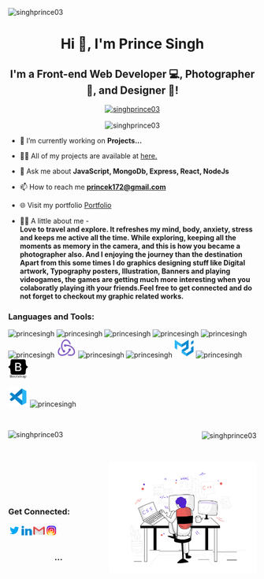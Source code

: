 <!--
**singhprince03/singhprince03** is a ✨ _special_ ✨ repository because its `README.md` (this file) appears on your GitHub profile.

Here are some ideas to get you started:

- 🔭 I’m currently working on ...
- 🌱 I’m currently learning ...
- 👯 I’m looking to collaborate on ...
- 🤔 I’m looking for help with ...
- 💬 Ask me about ...
- 📫 How to reach me: ...
- 😄 Pronouns: ...
- ⚡ Fun fact: ...
-->

<p align="left"> <img src="https://komarev.com/ghpvc/?username=singhprince03&label=Profile%20views&color=0e75b6&style=flat" alt="singhprince03" /> </p>

<!-- ![test](https://user-images.githubusercontent.com/33107551/141144544-2e45dae3-4ed1-4c61-a861-7ef3af43238a.png) -->
<h1 align="center">Hi 👋, I'm Prince Singh</h1>
<h2 align="center">
I'm a Front-end Web Developer 💻, Photographer 📸, and Designer 🎨!
</h2>

<p align="center"> <a href="https://github.com/ryo-ma/github-profile-trophy"><img src="https://github-profile-trophy.vercel.app/?username=singhprince03" alt="singhprince03" /></a> </p>
<p align="center"><img align="center" src="https://github-readme-streak-stats.herokuapp.com/?user=singhprince03&" alt="singhprince03" /></p>

- 🔭 I’m currently working on **Projects...**

- 👨‍💻 All of my projects are available at [here.](https://github.com/singhprince03/projects)

- 💬 Ask me about **JavaScript, MongoDb, Express, React, NodeJs**

- 📫 How to reach me **princek172@gmail.com**

- 🌐 Visit my portfolio [Portfolio](https://singhprince.netlify.app/)

- 🙋‍♂️ A little about me - <br/>
  **Love to travel and explore. It refreshes my mind, body, anxiety, stress and keeps me active all the time. While exploring, keeping all the moments as memory in the camera, and this is how you became a photographer also. And I enjoying the journey than the destination**<br/>
  **Apart from this some times I do graphics designing stuff like Digital artwork, Typography posters, Illustration, Banners and playing videogames, the games are getting much more interesting when you colaboratly playing ith your friends.Feel free to get connected and do not forget to checkout my graphic related works.**

<!-- ### Blogs posts -->
<!-- BLOG-POST-LIST:START -->
<!-- BLOG-POST-LIST:END -->

<h3 align="left">Languages and Tools:</h3>
<p>
<img src="https://www.vectorlogo.zone/logos/w3_html5/w3_html5-icon.svg" alt="princesingh" width="40px" />
  <img src="https://www.vectorlogo.zone/logos/w3_css/w3_css-icon.svg" alt="princesingh" width="40px" />
  <img src="https://www.vectorlogo.zone/logos/javascript/javascript-icon.svg" alt="princesingh" width="40px" />
  <img src="https://www.vectorlogo.zone/logos/mongodb/mongodb-icon.svg" alt="princesingh" width="40px" />
  <img src="https://www.vectorlogo.zone/logos/reactjs/reactjs-icon.svg" alt="princesingh" width="40px" />
  <img src="https://www.vectorlogo.zone/logos/nodejs/nodejs-icon.svg" alt="princesingh" width="40px" />
  <img src="https://github.com/singhprince03/singhprince03/blob/main/images/icons8-redux-48.png" alt="princesingh" width="40px" />
  <img src="https://www.vectorlogo.zone/logos/getpostman/getpostman-icon.svg" alt="princesingh" width="40px" />
  <img src="https://www.vectorlogo.zone/logos/git-scm/git-scm-icon.svg" alt="princesingh" width="40px" />
  <img src="https://github.com/singhprince03/singhprince03/blob/main/images/icons8-material-ui-48.png" alt="princesingh" width="40px" />
  <img src="https://www.vectorlogo.zone/logos/tailwindcss/tailwindcss-icon.svg" alt="princesingh" width="40px" />
  <img src="https://raw.githubusercontent.com/devicons/devicon/master/icons/bootstrap/bootstrap-plain-wordmark.svg" alt="princesingh" width="40px" />
</p>
<p>
  <img src="https://github.com/singhprince03/singhprince03/blob/main/images/icons8-visual-studio-code-2019-48.png" width="40px" />
  <img src="https://www.vectorlogo.zone/logos/netlify/netlify-icon.svg" alt="princesingh" width="40px" />
</p>

<br/>

<p>
<p align="left"><img align="left" src="https://github-readme-stats.vercel.app/api/top-langs?username=singhprince03&show_icons=true&locale=en&layout=compact" alt="singhprince03" /></p>

<p align="right">&nbsp;<img align="center" src="https://github-readme-stats.vercel.app/api?username=singhprince03&show_icons=true&locale=en" alt="singhprince03" /></p>
</p>
<br/>

<p align="right"><img align="right" src="https://github.com/singhprince03/singhprince03/blob/main/images/pixeltrue-web-development-1.png" alt="singhprince03" width="300px"/></p><br/>
<br/><br/><br/>
<h3 align="left">Get Connected:</h3>
<a href="https://twitter.com/singh_prince30" target="_blank"><img align="left" src="https://github.com/singhprince03/singhprince03/blob/main/images/icons8-twitter.gif" alt="princesingh" width="25px" /></a>
<a href="https://linkedin.com/in/singhprince30" target="_blank"><img align="left" src="https://github.com/singhprince03/singhprince03/blob/main/images/icons8-linkedin-2.gif" alt="princesingh" width="25px" /></a>
<a href="https://mail.google.com/mail/u/0/?tab=rm&ogbl#inbox?compose=CllgCJNqLHZLdHcsNppxDXDkrCGlnkVcMgzPBQPGwFHgkBjmSLBTPBzZzQLCfWpLfknGHsWDTLV" target="_blank"><img align="left" src="https://github.com/singhprince03/singhprince03/blob/main/images/icons8-gmail-logo.gif" alt="princesingh" width="25px" /></a>
<a href="https://instagram.com/_prinz03_" target="blank"><img align="left" src="https://github.com/singhprince03/singhprince03/blob/main/images/icons8-instagram.gif" alt="princesingh" width="25px" /></a>
<br /><br />
<h3 align="center">...</h3>
